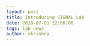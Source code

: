 ```yaml
---
layout: post
title: Introducing SIGNAL Lab
date: 2018-07-01 22:00:00
tags: lab news
author: nkrishna
---
```

